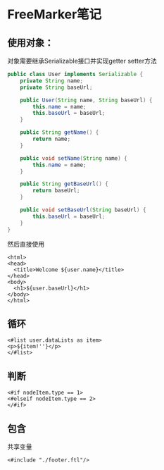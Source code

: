 # FreeMarker笔记



## 使用对象：

对象需要继承Serializable接口并实现getter setter方法

```java
public class User implements Serializable {
    private String name;
    private String baseUrl;

    public User(String name, String baseUrl) {
        this.name = name;
        this.baseUrl = baseUrl;
    }

    public String getName() {
        return name;
    }

    public void setName(String name) {
        this.name = name;
    }

    public String getBaseUrl() {
        return baseUrl;
    }

    public void setBaseUrl(String baseUrl) {
        this.baseUrl = baseUrl;
    }
}
```
然后直接使用

```
<html>
<head>
  <title>Welcome ${user.name}</title>
</head>
<body>
  <h1>${user.baseUrl}</h1>
</body>
</html>
```



## 循环

```
<#list user.dataLists as item>
<p>${item!''}</p>
</#list>
```



## 判断

```
<#if nodeItem.type == 1>
<#elseif nodeItem.type == 2>
</#if>
```

## 包含

共享变量

```
<#include "./footer.ftl"/>
```

